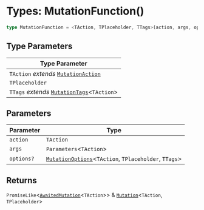 # Types: MutationFunction()

```ts
type MutationFunction = <TAction, TPlaceholder, TTags>(action, args, options?) => PromiseLike<AwaitedMutation<TAction>> & Mutation<TAction, TPlaceholder>;
```

## Type Parameters

| Type Parameter |
| ------ |
| `TAction` *extends* [`MutationAction`](MutationAction.md) |
| `TPlaceholder` |
| `TTags` *extends* [`MutationTags`](MutationTags.md)\<`TAction`\> |

## Parameters

| Parameter | Type |
| ------ | ------ |
| `action` | `TAction` |
| `args` | `Parameters`\<`TAction`\> |
| `options?` | [`MutationOptions`](MutationOptions.md)\<`TAction`, `TPlaceholder`, `TTags`\> |

## Returns

`PromiseLike`\<[`AwaitedMutation`](AwaitedMutation.md)\<`TAction`\>\> & [`Mutation`](Mutation.md)\<`TAction`, `TPlaceholder`\>
